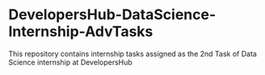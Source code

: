 # DevelopersHub-DataScience-Internship-AdvTasks
This repository contains internship tasks assigned as the 2nd Task of Data Science internship at DevelopersHub
